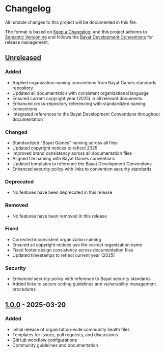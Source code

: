# Changelog

All notable changes to this project will be documented in this file.

The format is based on [Keep a Changelog](https://keepachangelog.com/en/1.0.0/),
and this project adheres to [Semantic Versioning](https://semver.org/spec/v2.0.0.html)
and follows the [Bayat Development Conventions](https://github.com/BayatGames/conventions/blob/main/docs/releases/management.md) for release management.

## [Unreleased]

### Added

- Applied organization naming conventions from Bayat Games standards repository
- Updated all documentation with consistent organizational language
- Ensured current copyright year (2025) in all relevant documents
- Enhanced cross-repository referencing with standardized naming conventions
- Integrated references to the Bayat Development Conventions throughout documentation

### Changed

- Standardized "Bayat Games" naming across all files
- Updated copyright notices to reflect 2025
- Improved brand consistency across all documentation files
- Aligned file naming with Bayat Games conventions
- Updated templates to reference the Bayat Development Conventions
- Enhanced security policy with links to convention security standards

### Deprecated

- No features have been deprecated in this release

### Removed

- No features have been removed in this release

### Fixed

- Corrected inconsistent organization naming
- Ensured all copyright notices use the correct organization name
- Fixed footer design consistency across documentation files
- Updated timestamps to reflect current year (2025)

### Security

- Enhanced security policy with reference to Bayat security standards
- Added links to secure coding guidelines and vulnerability management procedures

## [1.0.0] - 2025-03-20

### Added

- Initial release of organization-wide community health files
- Templates for issues, pull requests, and discussions
- GitHub workflow configurations
- Community guidelines and documentation

[Unreleased]: https://github.com/BayatGames/.github/compare/v1.0.0...HEAD
[1.0.0]: https://github.com/BayatGames/.github/releases/tag/v1.0.0
